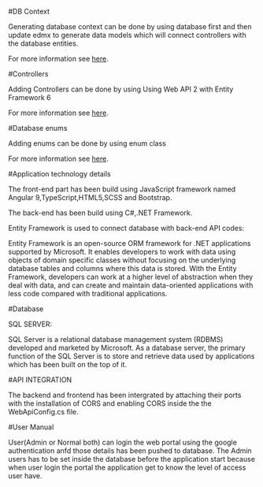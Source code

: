 ﻿#DB Context

Generating database context can be done by using database first and then update edmx to generate data models which will connect controllers with the database entities.

For more information see [here](https://docs.microsoft.com/en-us/ef/ef6/modeling/designer/workflows/database-first).

#Controllers

Adding Controllers can be done by using Using Web API 2 with Entity Framework 6

For more information see [here](https://docs.microsoft.com/en-us/aspnet/web-api/overview/data/using-web-api-with-entity-framework/part-1).

#Database enums

Adding enums can be done by using enum class

For more information see [here](https://docs.microsoft.com/en-us/dotnet/csharp/language-reference/builtin-types/enum).

#Application technology details

The front-end part has been build using JavaScript framework named Angular 9,TypeScript,HTML5,SCSS and Bootstrap.

The back-end has been build using C#,.NET Framework.

Entity Framework is used to connect database with back-end API codes:

Entity Framework is an open-source ORM framework for .NET applications supported by Microsoft.
It enables developers to work with data using objects of domain specific classes without focusing on the underlying database tables and columns where this data is stored.
With the Entity Framework, developers can work at a higher level of abstraction when they deal with data, and can create and maintain data-oriented applications with less code compared with traditional applications.

#Database

SQL SERVER:

SQL Server is a relational database management system (RDBMS) developed and marketed by Microsoft.
As a database server, the primary function of the SQL Server is to store and retrieve data used by applications which has been built on the top of it.

#API INTEGRATION

The backend and frontend has been intergrated by attaching their ports with the installation of CORS and enabling CORS inside the the WebApiConfig.cs file.

#User Manual

 User(Admin or Normal both) can login the web portal using the google authentication anfd those details has been pushed to
 database.
 The Admin users has to be set inside the database before the application start because when user login the portal 
 the application get to know the level of access user have.

